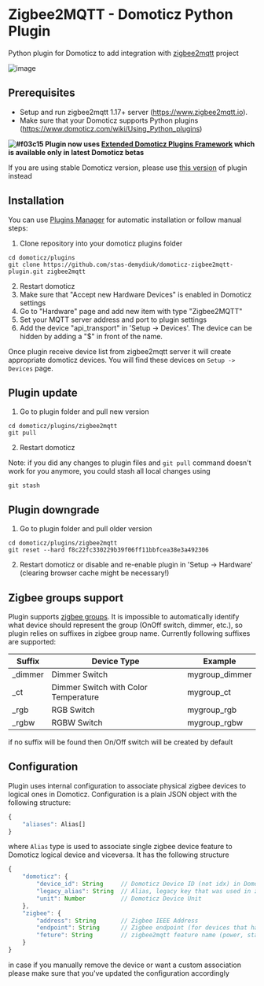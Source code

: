 # Zigbee2MQTT - Domoticz Python Plugin
Python plugin for Domoticz to add integration with [zigbee2mqtt](https://github.com/Koenkk/zigbee2mqtt) project

![image](https://user-images.githubusercontent.com/2734836/79760084-363b2e00-8328-11ea-994f-32b7b58ea6be.png)

## Prerequisites

- Setup and run zigbee2mqtt 1.17+ server (https://www.zigbee2mqtt.io).
- Make sure that your Domoticz supports Python plugins (https://www.domoticz.com/wiki/Using_Python_plugins)

**![#f03c15](https://via.placeholder.com/15/f03c15/000000?text=+) Plugin now uses [Extended Domoticz Plugins Framework](https://www.domoticz.com/wiki/Developing_a_Python_plugin#Extended_Plugin_Framework) which is available only in latest Domoticz betas**

If you are using stable Domoticz version, please use [this version](https://github.com/stas-demydiuk/domoticz-zigbee2mqtt-plugin/releases/tag/v.3.0.0) of plugin instead

## Installation

You can use [Plugins Manager](https://github.com/stas-demydiuk/domoticz-plugins-manager) for automatic installation or follow manual steps:

1. Clone repository into your domoticz plugins folder
```
cd domoticz/plugins
git clone https://github.com/stas-demydiuk/domoticz-zigbee2mqtt-plugin.git zigbee2mqtt
```
2. Restart domoticz
3. Make sure that "Accept new Hardware Devices" is enabled in Domoticz settings
4. Go to "Hardware" page and add new item with type "Zigbee2MQTT"
5. Set your MQTT server address and port to plugin settings
6. Add the device "api_transport" in 'Setup -> Devices'. The device can be hidden by adding a "$" in front of the name.

Once plugin receive device list from zigbee2mqtt server it will create appropriate domoticz devices. You will find these devices on `Setup -> Devices` page.

## Plugin update

1. Go to plugin folder and pull new version
```
cd domoticz/plugins/zigbee2mqtt
git pull
```
2. Restart domoticz

Note: if you did any changes to plugin files and `git pull` command doesn't work for you anymore, you could stash all local changes using
```
git stash
```

## Plugin downgrade

1. Go to plugin folder and pull older version
```
cd domoticz/plugins/zigbee2mqtt
git reset --hard f8c22fc330229b39f06ff11bbfcea38e3a492306
```
2. Restart domoticz or disable and re-enable plugin in 'Setup -> Hardware' (clearing browser cache might be necessary!)

## Zigbee groups support

Plugin supports [zigbee groups](https://www.zigbee2mqtt.io/information/groups.html). It is impossible to automatically identify what device should represent the group (OnOff switch, dimmer, etc.), so plugin relies on suffixes in zigbee group name. Currently following suffixes are supported:

| Suffix  | Device Type                           | Example        |
|---------|---------------------------------------|----------------|
| _dimmer | Dimmer Switch                         | mygroup_dimmer |
| _ct     | Dimmer Switch with Color Temperature  | mygroup_ct     |
| _rgb    | RGB Switch                            | mygroup_rgb    |
| _rgbw   | RGBW Switch                           | mygroup_rgbw   |

if no suffix will be found then On/Off switch will be created by default

## Configuration

Plugin uses internal configuration to associate physical zigbee devices to logical ones in Domoticz. Configuration is a plain JSON object with the following structure:

```ts
{
    "aliases": Alias[]
}
```

where `Alias` type is used to associate single zigbee device feature to Domoticz logical device and viceversa. It has the following structure

```ts
{
    "domoticz": {
        "device_id": String     // Domoticz Device ID (not idx) in Domoticz
        "legacy_alias": String  // Alias, legacy key that was used in zigbee2mqtt plugin <= 3.0, required to support logical devices that were created before
        "unit": Number          // Domoticz Device Unit
    },
    "zigbee": {
        "address": String       // Zigbee IEEE Address
        "endpoint": String      // Zigbee endpoint (for devices that have multiple ones like switches with several buttons)
        "feture": String        // zigbee2mqtt feature name (power, state, temperature, etc.)
    }
}
```

in case if you manually remove the device or want a custom association please make sure that you've updated the configuration accordingly
